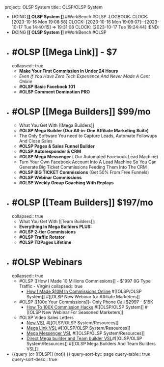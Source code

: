 project:: OLSP System
title:: OLSP/OLSP System

- DOING  **[[ OLSP System ]]** #WorkBench #OLSP
  :LOGBOOK:
  CLOCK: [2023-10-16 Mon 19:08:58]
  CLOCK: [2023-10-16 Mon 19:09:07]--[2023-10-17 Tue 14:40:15] =>  19:31:08
  CLOCK: [2023-10-17 Tue 19:24:44]
  :END:
- DOING **[[ OLSP System ]]** #WorkBench #OLSP
- # #OLSP [[Mega Link]] - $7
  collapsed:: true
	- **Make Your First Commission In Under 24 Hours**
	- _Even If You Have Zero Tech Experience And Never Made A Cent Online_
	- **#OLSP Basic Facebook 101**
	- **#OLSP Comment Domination PRO**
- # #OLSP [[Mega Builders]] $99/mo
	- What You Get With [[Mega Builders]]
	- **#OLSP Mega Builder (Our All-in-One Affiliate Marketing Suite)**
	- The Only Software You need to Capture Leads, Automate Followups And Close Sales
	- **#OLSP Pages & Sales Funnel Builder**
	- **#OLSP Autoresponder & CRM**
	- **#OLSP Mega Messenger** ( Our Automated Facebook Lead Machine)
	- Turn Your Own Facebook Account Into A Lead Machine So You Can Generate Big Ticket Commissions Feeding Them Into The CRM
	- **#OLSP BIG TICKET Commissions** (Get 50% From Free Funnels)
	- **#OLSP Webinar Commissions**
	- **#OLSP Weekly Group Coaching With Replays**
- # #OLSP [[Team Builders]] $197/mo
  collapsed:: true
	- What You Get With [[Team Builders]]:
	- **Everything In Mega Builders PLUS:**
	- **#OLSP 2-tier Commissions**
	- **#OLSP Traffic Rotator**
	- **#OLSP TDPages Lifetime**
- # #OLSP Webinars
  collapsed:: true
	- #OLSP [[How I Made 10 Millions Commissions]] - $1997 (IG Type Traffic - Virgin)
	  collapsed:: true
		- [How I Made $10M In Commissions Online](https://vimeo.com/873314469/11d5e17d78?share=copy) #[[OLSP/OLSP System]] #[[OLSP New Webinar for Affiliate Marketers]]
	- #OLSP [[100x Your Commissions]]- Only Phone Call $2997 - $15K
		- [How To 100X Commission Hacks](https://vimeo.com/873306716/c70110152b) #[[OLSP/OLSP System]] #[[OLSP New Webinar For Seasoned Marketers]]
	- #OLSP Video Sales Letters
		- [New VSL](https://iframe.mediadelivery.net/play/163701/01c474a7-ffe0-4c8d-9302-2deb253ebb7f) #[[OLSP/OLSP System/Resources]]
		- [Mega Link VSL](https://iframe.mediadelivery.net/play/163701/318d6ab2-2c3d-4ed3-a5e9-1ecec4024bf4) #[[OLSP/OLSP System/Resources]]
		- [Mega Messenger VSL](https://iframe.mediadelivery.net/play/163701/00f88ad2-6448-453e-8f98-8c239e70fca1) #[[OLSP/OLSP System/Resources]]
		- [Direct Mega builder and Team builder VSL](https://iframe.mediadelivery.net/play/163701/bc077b18-1419-492c-93b7-78e3a3def37b)#[[OLSP/OLSP System/Resources]] #[[OLSP Mega Builders And Team Builders VSL]]
- {{query (or [[OLSP]] (not)) }}
  query-sort-by:: page
  query-table:: true
  query-sort-desc:: true